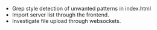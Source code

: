  * Grep style detection of unwanted patterns in index.html
 * Import server list through the frontend.
 * Investigate file upload through websockets.
